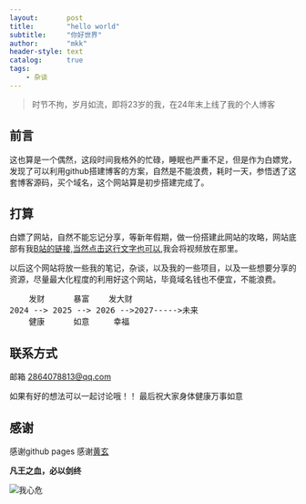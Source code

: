 ```yaml
---
layout:       post
title:        "hello world"
subtitle:     "你好世界"
author:       "mkk"
header-style: text
catalog:      true
tags:
    - 杂谈
---
```


> 时节不拘，岁月如流，即将23岁的我，在24年末上线了我的个人博客

## 前言

这也算是一个偶然，这段时间我格外的忙碌，睡眠也严重不足，但是作为白嫖党，发现了可以利用github搭建博客的方案，自然是不能浪费，耗时一天，参悟透了这套博客源码，买个域名，这个网站算是初步搭建完成了。

## 打算

白嫖了网站，自然不能忘记分享，等新年假期，做一份搭建此网站的攻略，网站底部有我[B站的链接,当然点击这行文字也可以](https://space.bilibili.com/629233897?spm_id_from=333.1007.0.0),我会将视频放在那里。

以后这个网站将放一些我的笔记，杂谈，以及我的一些项目，以及一些想要分享的资源，尽量最大化程度的利用好这个网站，毕竟域名钱也不便宜，不能浪费。

<pre>
    发财      暴富    发大财
2024 --> 2025 --> 2026 -->2027----->未来
    健康      如意     幸福
</pre>

## 联系方式 
邮箱   2864078813@qq.com

如果有好的想法可以一起讨论哦！！
最后祝大家身体健康万事如意

## 感谢
感谢github pages
感谢[黄玄](https://github.com/Huxpro/huxpro.github.io)

**凡王之血，必以剑终**

![我心危](https://img.picui.cn/free/2024/07/14/6693c2eb8d037.jpg)

